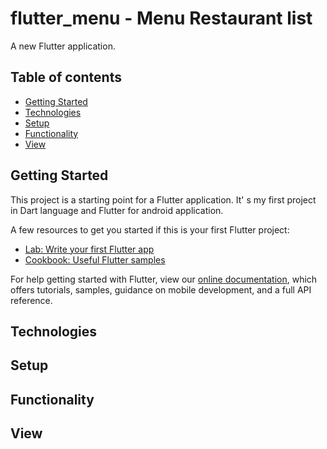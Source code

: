 # flutter_menu - Menu Restaurant list 

A new Flutter application.

## Table of contents
* [Getting Started](#getting-started)
* [Technologies](#technologies)
* [Setup](#setup)
* [Functionality](#functionality)
* [View](#view)

## Getting Started

This project is a starting point for a Flutter application.
It' s my first project in Dart language and Flutter for android application.

A few resources to get you started if this is your first Flutter project:

- [Lab: Write your first Flutter app](https://flutter.dev/docs/get-started/codelab)
- [Cookbook: Useful Flutter samples](https://flutter.dev/docs/cookbook)

For help getting started with Flutter, view our
[online documentation](https://flutter.dev/docs), which offers tutorials,
samples, guidance on mobile development, and a full API reference.

## Technologies

## Setup 

## Functionality

## View


